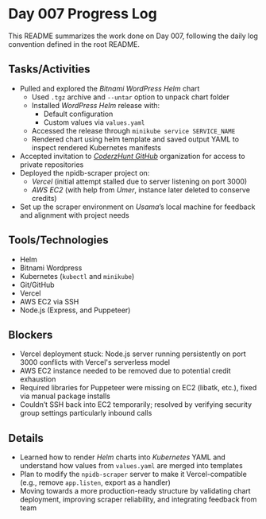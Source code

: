 # Day 007 Progress Log

This README summarizes the work done on Day 007, following the daily log convention defined in the root README.

## Tasks/Activities

- Pulled and explored the *Bitnami WordPress Helm* chart
  - Used `.tgz` archive and `--untar` option to unpack chart folder
  - Installed *WordPress Helm* release with:
    - Default configuration
    - Custom values via `values.yaml`
  - Accessed the release through `minikube service SERVICE_NAME`
  - Rendered chart using helm template and saved output YAML to inspect rendered Kubernetes manifests
- Accepted invitation to *[CoderzHunt GitHub](https://github.com/CoderzHunt)* organization for access to private repositories
- Deployed the npidb-scraper project on:
  - *Vercel* (initial attempt stalled due to server listening on port 3000)
  - *AWS EC2* (with help from *Umer*, instance later deleted to conserve credits)
- Set up the scraper environment on *Usama*’s local machine for feedback and alignment with project needs

## Tools/Technologies

- Helm
- Bitnami Wordpress
- Kubernetes (`kubectl` and `minikube`)
- Git/GitHub
- Vercel
- AWS EC2 via SSH
- Node.js (Express, and Puppeteer)

## Blockers

- Vercel deployment stuck: Node.js server running persistently on port 3000 conflicts with Vercel's serverless model
- AWS EC2 instance needed to be removed due to potential credit exhaustion
- Required libraries for Puppeteer were missing on EC2 (libatk, etc.), fixed via manual package installs
- Couldn’t SSH back into EC2 temporarily; resolved by verifying security group settings particularly inbound calls

## Details

- Learned how to render *Helm* charts into *Kubernetes* YAML and understand how values from `values.yaml` are merged into templates
- Plan to modify the `npidb-scraper` server to make it Vercel-compatible (e.g., remove `app.listen`, export as a handler)
- Moving towards a more production-ready structure by validating chart deployment, improving scraper reliability, and integrating feedback from team
